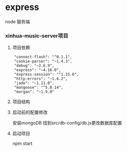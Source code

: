 # express
node 服务端
### xinhua-music-server项目
1. 项目依赖

```
    "connect-flash": "^0.1.1",
    "cookie-parser": "~1.4.3",
    "debug": "~2.6.9",
    "express": "~4.16.0",
    "express-session": "^1.15.6",
    "http-errors": "~1.6.2",
    "jade": "~1.11.0",
    "mongoose": "^5.0.14",
    "morgan": "~1.9.0"
```
2. 项目结构

3. 启动前的配置修改

   安装mongoDB
   找到src/db-config/db.js更改数据库配置



4. 启动项目

    npm start


